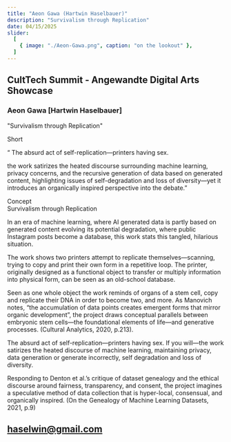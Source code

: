 ```yaml
---
title: "Aeon Gawa (Hartwin Haselbauer)"
description: "Survivalism through Replication"
date: 04/15/2025
slider:
  [
    { image: "./Aeon-Gawa.png", caption: "on the lookout" },
  ]
---
```


## CultTech Summit - Angewandte Digital Arts Showcase 
### Aeon Gawa [Hartwin Haselbauer]  

"Survivalism through Replication" 

Short<br/>

“ The absurd act of self-replication—printers having sex. <br/>

the work satirizes the heated discourse surrounding machine
learning, privacy concerns, and the recursive generation
of data based on generated content, highlighting issues of
self-degradation and loss of diversity—yet it introduces an
organically inspired perspective into the debate.”<br/>

Concept <br/>
Survivalism through Replication<br/>

In an era of machine learning, where AI generated data is partly based on generated content evolving its potential degradation, where public Instagram posts become a database, this work stats this tangled, hilarious situation. <br/>

The work shows two printers attempt to replicate themselves—scanning, trying to copy and print their own form in a repetitive loop. The printer, originally designed as a functional object to transfer or multiply information into physical form, can be seen as an old-school database. <br/>

Seen as one whole object the work reminds of organs of a stem cell, copy and replicate their DNA in order to become two, and more. As Manovich notes, “the accumulation of data points creates emergent forms that mirror organic development”, the project draws conceptual parallels between embryonic stem cells—the foundational elements of life—and generative processes. (Cultural Analytics, 2020, p.213). <br/>

The absurd act of self-replication—printers having sex. If you will—the work satirizes the heated discourse of machine learning, maintaining privacy, data generation or generate incorrectly, self degradation and loss of diversity. <br/>

Responding to Denton et al.’s critique of dataset genealogy and the ethical discourse around fairness, transparency, and consent, the project imagines a speculative method of data collection that is hyper-local, consensual, and organically inspired. (On the Genealogy of Machine Learning Datasets, 2021, p.9)

## haselwin@gmail.com

